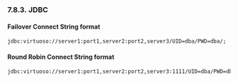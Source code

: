 <div id="dataccessclientsconfailandbalancejdbc" class="section">

<div class="titlepage">

<div>

<div>

### 7.8.3. JDBC

</div>

</div>

</div>

<div id="dataccessclientsconfailandbalancejdbcf" class="section">

<div class="titlepage">

<div>

<div>

#### Failover Connect String format

</div>

</div>

</div>

``` programlisting
jdbc:virtuoso://server1:port1,server2:port2,server3/UID=dba/PWD=dba/;
```

</div>

<div id="dataccessclientsconfailandbalancejdbcr" class="section">

<div class="titlepage">

<div>

<div>

#### Round Robin Connect String format

</div>

</div>

</div>

``` programlisting
jdbc:virtuoso://server1:port1,server2:port2,server3:1111/UID=dba/PWD=dba/ROUNDROBIN=yes;
```

</div>

</div>

